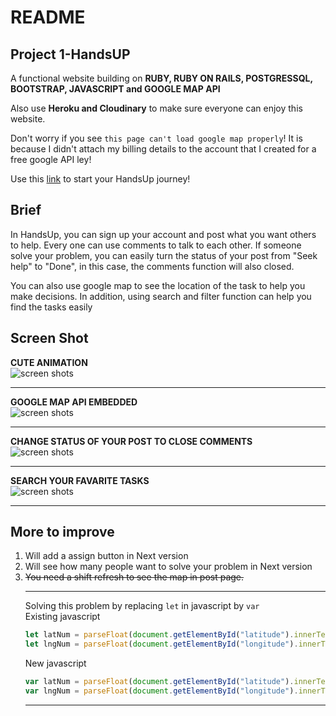 # README

## Project 1-HandsUP

A functional website building on **RUBY, RUBY ON RAILS, POSTGRESSQL, BOOTSTRAP, JAVASCRIPT and GOOGLE MAP API**
</br>

Also use **Heroku and Cloudinary** to make sure everyone can enjoy this website.
</br>

Don't worry if you see `this page can't load google map properly`! It is because I didn't attach my billing details to the account that I created for a free google API ley!
</br>

Use this [link](https://handsup-2022.herokuapp.com/) to start your HandsUp journey!

## Brief

In HandsUp, you can sign up your account and post what you want others to help. Every one can use comments to talk to each other. If someone solve your problem, you can easily turn the status of your post from "Seek help" to "Done", in this case, the comments function will also closed.
</br>

You can also use google map to see the location of the task to help you make decisions. In addition, using search and filter function can help you find the tasks easily

## Screen Shot

**CUTE ANIMATION** </br>
![screen shots](app/assets/images/screen_2.gif)

---

**GOOGLE MAP API EMBEDDED** </br>
![screen shots](app/assets/images/screen_5.gif)

---

**CHANGE STATUS OF YOUR POST TO CLOSE COMMENTS** </br>
![screen shots](app/assets/images/screen_1.gif)

---

**SEARCH YOUR FAVARITE TASKS** </br>
![screen shots](app/assets/images/screen_3.gif)

---

## More to improve

1. Will add a assign button in Next version
2. Will see how many people want to solve your problem in Next version
3. ~~You need a shift refresh to see the map in post page.~~
   </br>
   ***
   Solving this problem by replacing `let` in javascript by `var`
   </br>
   Existing javascript
   ```javascript
   let latNum = parseFloat(document.getElementById("latitude").innerText);
   let lngNum = parseFloat(document.getElementById("longitude").innerText);
   ```
   New javascript
   ```javascript
   var latNum = parseFloat(document.getElementById("latitude").innerText);
   var lngNum = parseFloat(document.getElementById("longitude").innerText);
   ```
   ***
